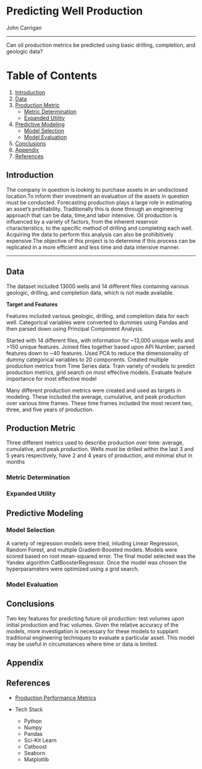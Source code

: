 # Predicting Well Production

John Carrigan

--- 
Can oil production metrics be predicted using basic drilling, completion, and geologic data?

# Table of Contents

1. [Introduction](#introduction)
2. [Data](#data)
3. [Production Metric](#production-metric)
    * [Metric Determination](#metric-determination)
    * [Expanded Utility](#expanded-utility)
4. [Predictive Modeling](#predictive-modeling)
    * [Model Selection](#model-selection)
    * [Model Evaluation](#model-evaluation)
5. [Conclusions](#conclusions)
6. [Appendix](#appendix)
7. [References](#references)





## Introduction

 The company in question is looking to purchase assets in an undisclosed location.To inform their investment an evaluation of the assets in question must be conducted. Forecasting production plays a large role in estimating an asset’s profitability. Traditionally this is done through an engineering approach that can be data, time,and labor intensive. Oil production is influenced by a variety of factors, from the inherent reservoir characteristics, to the specific method of drilling and completing each well. Acquiring the data to perform this analysis can also be prohibitively expensive.The objective of this project is to determine if this process can be replicated in a more efficient and less time and data intensive manner.

---

## Data

The dataset included 13000 wells and 14 different files containing various geologic, drilling, and completion data, which is not made available.  

**Target and Features**

  Features included various geologic, drilling, and completion data for each well. Categorical variables were converted to dummies using Pandas and then parsed down using Principal Component Analysis.
  
  Started with 14 different files, with information for ~13,000 unique wells and >150 unique features. Joined files together based upon API Number, parsed features down to ~40 features. Used PCA to reduce the dimensionality of dummy categorical variables to 20 components.
Created multiple production metrics from Time Series data. Train variety of models to predict production metrics, grid search on most effective models. Evaluate feature importance for most effective model
  
  Many different production metrics were created and used as targets in modeling. These included the average, cumulative, and peak production over various time frames. These time frames included the most recent two, three, and five years of production. 

## Production Metric

Three different metrics used to describe production over time: average, cumulative, and peak production. Wells must be drilled within the last 3 and 5 years respectively, have 2 and 4 years of production, and minimal shut in months

### Metric Determination

### Expanded Utility 

## Predictive Modeling

### Model Selection

A variety of regression models were tried, inluding Linear Regression, Random Forest, and multiple Gradient-Boosted models. Models were scored based on root mean-squared error. The final model selected was the Yandex algorithm CatBoosterRegressor. Once the model was chosen the hyperparameters were optimized using a grid search. 

### Model Evaluation

## Conclusions

Two key features for predicting future oil production: test volumes upon initial
production and frac volumes. Given the relative accuracy of the models, more investigation is necessary for these models to supplant traditional engineering techniques to evaluate a particular asset. This model may be useful in circumstances where time or data is limited.




## Appendix

## References

  * [Production Performance Metrics](http://www.verdazo.com/blog/what-production-performance-measure-should-i-use/)

* Tech Stack
   * Python
   * Numpy
   * Pandas
   * Sci-Kit Learn
   * Catboost
   * Seaborn
   * Matplotlib
